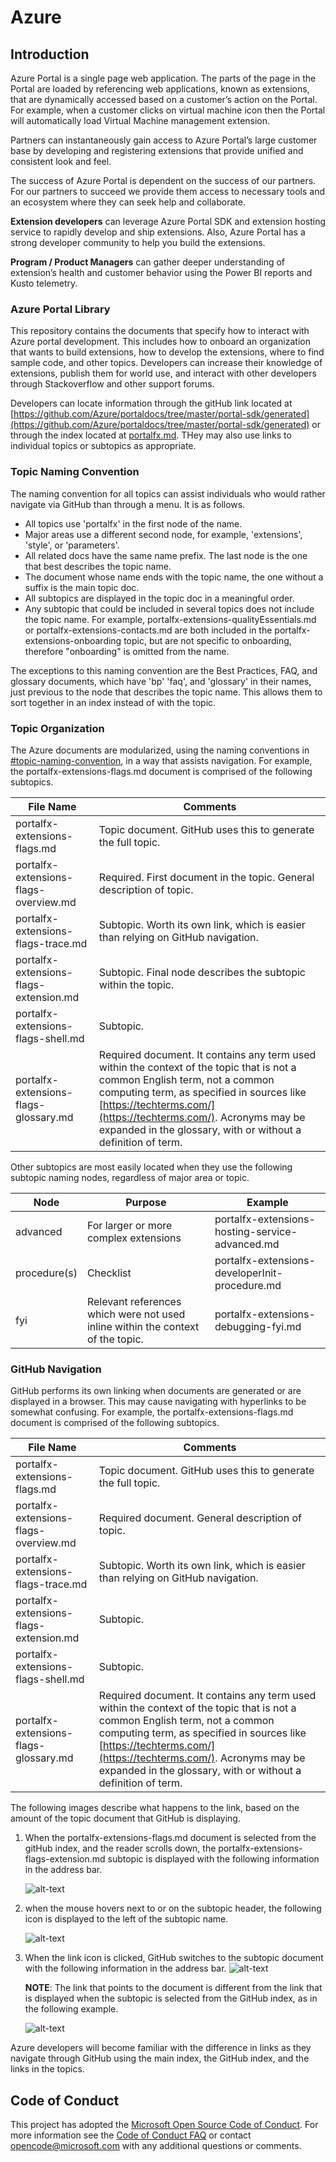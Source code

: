 # Azure

## Introduction

Azure Portal is a single page web application. The parts of the page in the Portal are loaded by referencing web applications, known as extensions, that are dynamically accessed based on a customer’s action on the Portal. For example, when a customer clicks on virtual machine icon then the Portal will automatically load Virtual Machine management extension. 

Partners can instantaneously gain access to Azure Portal’s large customer base by developing and registering extensions that provide unified and consistent look and feel.  

The success of Azure Portal is dependent on the success of our partners. For our partners to succeed we provide them access to necessary tools and an ecosystem where they can seek help and collaborate. 

**Extension developers** can leverage Azure Portal SDK and extension hosting service to rapidly develop and ship extensions. Also, Azure Portal has a strong developer community to help you build the extensions. 

**Program / Product Managers** can gather deeper understanding of extension’s health and customer behavior using the Power BI reports and Kusto telemetry. 

### Azure Portal Library

This repository contains the documents that specify how to interact with Azure portal development.  This includes how to onboard an organization that wants to build extensions, how to develop the extensions, where to find sample code, and other topics. Developers can increase their knowledge of extensions, publish them for world use, and interact with other developers through Stackoverflow and other support forums. 

Developers can locate information through the gitHub link located at [https://github.com/Azure/portaldocs/tree/master/portal-sdk/generated](https://github.com/Azure/portaldocs/tree/master/portal-sdk/generated) or through the index located at [portalfx.md](portalfx.md). THey may also use links to individual topics or subtopics as appropriate.

### Topic Naming Convention

The naming convention for all topics can assist individuals who would rather navigate via GitHub than through a menu. It is as follows.
* All topics use 'portalfx' in the first node of the name.
* Major areas use a different second node, for example, 'extensions', 'style', or 'parameters'. 
* All related docs have the same name prefix.  The last node is the one that best describes the topic name.  
* The document whose name ends with the topic name, the one without a suffix is the main topic doc.  
* All subtopics are displayed in the topic doc in a meaningful order. 
* Any subtopic that could be included in several topics does not include the topic name.  For example, portalfx-extensions-qualityEssentials.md or portalfx-extensions-contacts.md are both included in the portalfx-extensions-onboarding topic, but are not specific to onboarding, therefore  "onboarding" is omitted from the name.

The exceptions to this naming convention are the Best Practices, FAQ, and glossary documents, which have 'bp' 'faq', and 'glossary' in their names, just previous to the node that describes the topic name. This allows them to sort together in an index instead of with the topic.

### Topic Organization
 
The Azure documents are modularized, using the naming conventions in [#topic-naming-convention](#topic-naming-convention), in a way that assists navigation. For example, the portalfx-extensions-flags.md document is comprised of the following subtopics.

| File Name                              | Comments | 
| -------------------------------------- | -------- | 
| portalfx-extensions-flags.md           | Topic document.  GitHub uses this to generate the full topic.  | 
| portalfx-extensions-flags-overview.md  | Required. First document in the topic.  General description of topic. |
| portalfx-extensions-flags-trace.md     | Subtopic. Worth its own link, which is easier than relying on GitHub navigation. |
| portalfx-extensions-flags-extension.md | Subtopic. Final node describes the subtopic within the topic. |
| portalfx-extensions-flags-shell.md     | Subtopic. |
| portalfx-extensions-flags-glossary.md  | Required document. It contains any term used within the context of the topic that is not a common English term, not a common computing term, as specified in sources like [https://techterms.com/](https://techterms.com/). Acronyms may be expanded in the glossary, with or without a definition of term.   |

Other subtopics are most easily located when they use the following subtopic naming nodes, regardless of major area or topic.

| Node         | Purpose                               | Example | 
| ------------ | ------------------------------------- | ------- | 
| advanced     | For larger or more complex extensions | portalfx-extensions-hosting-service-advanced.md  |
| procedure(s) | Checklist                             | portalfx-extensions-developerInit-procedure.md |
| fyi          | Relevant references which were not used inline within the context of the topic. | portalfx-extensions-debugging-fyi.md |

### GitHub Navigation

GitHub performs its own linking when documents are generated or are displayed in a browser.  This may cause navigating with hyperlinks to be somewhat confusing.  For example, the portalfx-extensions-flags.md document is comprised of the following subtopics.

| File Name                              | Comments | 
| -------------------------------------- | -------- | 
| portalfx-extensions-flags.md           | Topic document.  GitHub uses this to generate the full topic.  | 
| portalfx-extensions-flags-overview.md  | Required document.  General description of topic. |
| portalfx-extensions-flags-trace.md     | Subtopic. Worth its own link, which is easier than relying on GitHub navigation. |
| portalfx-extensions-flags-extension.md | Subtopic. |
| portalfx-extensions-flags-shell.md     | Subtopic. |
| portalfx-extensions-flags-glossary.md  | Required document. It contains any term used within the context of the topic that is not a common English term, not a common computing term, as specified in sources like [https://techterms.com/](https://techterms.com/). Acronyms may be expanded in the glossary, with or without a definition of term.   |

The following images describe what happens to the link, based on the amount of the topic document that  GitHub is displaying.
1. When the portalfx-extensions-flags.md document is selected from the gitHub index, and the reader scrolls down, the portalfx-extensions-flags-extension.md subtopic is displayed with the following information in the address bar.

    ![alt-text](/media/portalfx/github-topic.png "Topic selected from gitHub index")

1. when the mouse hovers next to or on the subtopic header, the following icon is displayed to the left of the subtopic name.

    ![alt-text](/media/portalfx/github-link.png "Link icon")

1. When the link icon is clicked, GitHub switches to the subtopic document with the following information in the address bar.
 ![alt-text](/media/portalfx/github-subtopic-from-topic.png "Subtopic selected from previous document")

    **NOTE**: The link that points to the document is different from the link that is displayed when the subtopic is selected from the GitHub index, as in the following example.

    ![alt-text](/media/portalfx/github-subtopic-from-github.png "Subtopic selected from gitHub index")

Azure developers will become familiar with the difference in links as they navigate through GitHub using the main index, the GitHub index, and the links in the topics.

## Code of Conduct

This project has adopted the [Microsoft Open Source Code of Conduct](https://opensource.microsoft.com/codeofconduct/). For more information see the [Code of Conduct FAQ](https://opensource.microsoft.com/codeofconduct/faq/) or contact [opencode@microsoft.com](mailto:opencode@microsoft.com) with any additional questions or comments.
